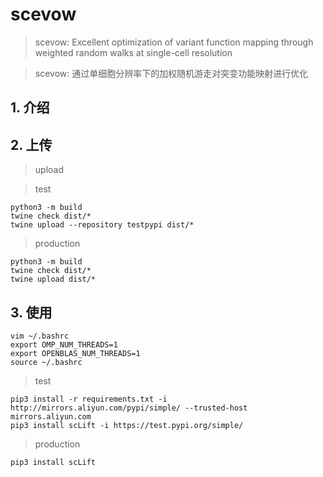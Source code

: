 # scevow

> scevow: Excellent optimization of variant function mapping through weighted random walks at single-cell resolution

> scevow: 通过单细胞分辨率下的加权随机游走对突变功能映射进行优化

## 1. 介绍

## 2. 上传

> upload

> test

```shell
python3 -m build
twine check dist/*
twine upload --repository testpypi dist/*
```

> production

```shell
python3 -m build
twine check dist/*
twine upload dist/*
```

## 3. 使用

```shell
vim ~/.bashrc
export OMP_NUM_THREADS=1
export OPENBLAS_NUM_THREADS=1
source ~/.bashrc

```

> test

```shell
pip3 install -r requirements.txt -i http://mirrors.aliyun.com/pypi/simple/ --trusted-host mirrors.aliyun.com
pip3 install scLift -i https://test.pypi.org/simple/
```

> production

```shell
pip3 install scLift

```
